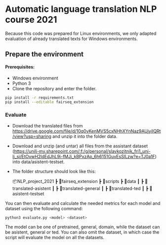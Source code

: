 # Automatic language translation NLP course 2021

Because this code was prepared for Linux environments, we only adapted evaluation of already translated texts for Windows environments. 

## Prepare the environment
#### Prerequisites:
* Windows environment
* Python 3
* Clone the repository and enter the folder.

```bash
pip install -r requirements.txt
pip install --editable fairseq_extension
```

### Evaluate

* Download the translated files from https://drive.google.com/file/d/10q0vKenMVS5cxNHhXYnNaz9AUjyiIQRt/view?usp=sharing and unzip it into the folder data. 
* Download and unzip (and untar) all files from the assistant dataset (https://unilj-my.sharepoint.com/:f:/g/personal/slavkozitnik_fri1_uni-lj_si/EtOvwH2ldEdJhL9i-fMJj_kBPxzAp_6h6151GuvEsSILzw?e=TJ0a1F) into data/asistent-testset.
* The folder structure should look like this:

    📦NLP_project_2021
      ┣ 📂fairseq_extension
      ┣ 📂scripts
      ┣ 📂data
      ┃ ┣ 📂translated-asistent
      ┃ ┣ 📂translated-general
      ┃ ┣ 📂translated-ted
      ┃ ┣ 📂asistent-testset

You can then evaluate and calculate the needed metrics for each model and dataset using the following command: 
```bash
python3 evaluate.py <model> <dataset>
```
The model can be one of pretrained, general, domain, while the dataset can be asistent, general or ted. You can also omit the dataset, in which case the script will evaluate the model on all the datasets.
